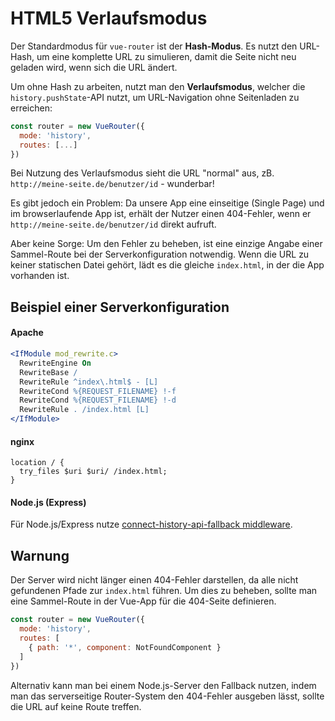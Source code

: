 # HTML5 Verlaufsmodus

Der Standardmodus für `vue-router` ist der **Hash-Modus**. Es nutzt den URL-Hash, um eine komplette URL zu simulieren, damit die Seite nicht neu geladen wird, wenn sich die URL ändert.

Um ohne Hash zu arbeiten, nutzt man den **Verlaufsmodus**, welcher die `history.pushState`-API nutzt, um URL-Navigation ohne Seitenladen zu erreichen:

``` js
const router = new VueRouter({
  mode: 'history',
  routes: [...]
})
```

Bei Nutzung des Verlaufsmodus sieht die URL "normal" aus, zB. `http://meine-seite.de/benutzer/id` - wunderbar!

Es gibt jedoch ein Problem: Da unsere App eine einseitige (Single Page)
und im browserlaufende App ist, erhält der Nutzer einen 404-Fehler, wenn er `http://meine-seite.de/benutzer/id` direkt aufruft.

Aber keine Sorge: Um den Fehler zu beheben, ist eine einzige Angabe einer Sammel-Route bei der Serverkonfiguration notwendig. Wenn die URL zu keiner statischen Datei gehört, lädt es die gleiche `index.html`, in der die App vorhanden ist.

## Beispiel einer Serverkonfiguration

#### Apache

```apache
<IfModule mod_rewrite.c>
  RewriteEngine On
  RewriteBase /
  RewriteRule ^index\.html$ - [L]
  RewriteCond %{REQUEST_FILENAME} !-f
  RewriteCond %{REQUEST_FILENAME} !-d
  RewriteRule . /index.html [L]
</IfModule>
```

#### nginx

```nginx
location / {
  try_files $uri $uri/ /index.html;
}
```

#### Node.js (Express)

Für Node.js/Express nutze [connect-history-api-fallback middleware](https://github.com/bripkens/connect-history-api-fallback).

## Warnung

Der Server wird nicht länger einen 404-Fehler darstellen, da alle nicht gefundenen Pfade zur `index.html` führen. Um dies zu beheben, sollte man eine Sammel-Route in der Vue-App für die 404-Seite definieren.

``` js
const router = new VueRouter({
  mode: 'history',
  routes: [
    { path: '*', component: NotFoundComponent }
  ]
})
```

Alternativ kann man bei einem Node.js-Server den Fallback nutzen, indem man das serverseitige Router-System den 404-Fehler ausgeben lässt, sollte die URL auf keine Route treffen.
